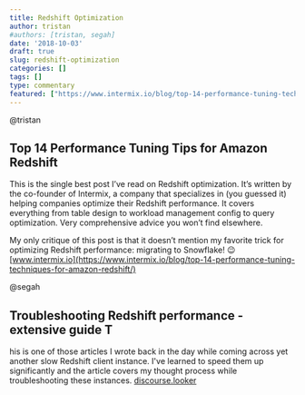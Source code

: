 ```yaml
---
title: Redshift Optimization
author: tristan
#authors: [tristan, segah]
date: '2018-10-03'
draft: true
slug: redshift-optimization
categories: []
tags: []
type: commentary
featured: ["https://www.intermix.io/blog/top-14-performance-tuning-techniques-for-amazon-redshift/","https://discourse.looker.com/t/troubleshooting-redshift-performance-extensive-guide/326"]
---
```

@tristan
## Top 14 Performance Tuning Tips for Amazon Redshift
This is the single best post I’ve read on Redshift optimization. It’s written by the co-founder of Intermix, a company that specializes in (you guessed it) helping companies optimize their Redshift performance. It covers everything from table design to workload management config to query optimization. Very comprehensive advice you won’t find elsewhere.

My only critique of this post is that it doesn’t mention my favorite trick for optimizing Redshift performance: migrating to Snowflake! 😉
[www.intermix.io](https://www.intermix.io/blog/top-14-performance-tuning-techniques-for-amazon-redshift/)

@segah
## Troubleshooting Redshift performance - extensive guide T
his is one of those articles I wrote back in the day while coming across yet another slow Redshift client instance. I've learned to speed them up significantly and the article covers my thought process while troubleshooting these instances.
[discourse.looker](https://discourse.looker.com/t/troubleshooting-redshift-performance-extensive-guide/326)
